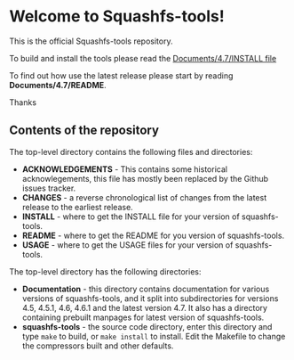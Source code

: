 # Welcome to Squashfs-tools!

This is the official Squashfs-tools repository.

To build and install the tools please read the [Documents/4.7/INSTALL file](Documents/4.7/INSTALL)

To find out how use the latest release please start by reading **Documents/4.7/README**.

Thanks

## Contents of the repository

The top-level directory contains the following files and directories:

* **ACKNOWLEDGEMENTS** - This contains some historical acknowlegements, this file has mostly been replaced by the Github issues tracker.
* **CHANGES** - a reverse chronological list of changes from the latest release to the earliest release.
* **INSTALL** - where to get the INSTALL file for your version of squashfs-tools.
* **README** - where to get the README for you version of squashfs-tools.
* **USAGE** - where to get the USAGE files for your version of squashfs-tools.

The top-level directory has the following directories:

* **Documentation** - this directory contains documentation for various versions of squashfs-tools, and it split into subdirectories for versions 4.5, 4.5.1, 4.6, 4.6.1 and the latest version 4.7.  It also has a directory containing prebuilt manpages for latest version of squashfs-tools.
* **squashfs-tools** - the source code directory, enter this directory and type `make` to build, or `make install` to install.  Edit the Makefile to change the compressors built and other defaults.
